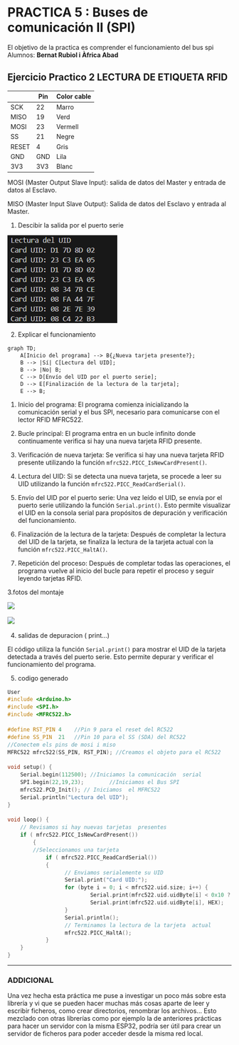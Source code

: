 # PRACTICA 5 :  Buses de comunicación II (SPI)  

El objetivo de la practica es comprender el funcionamiento del bus spi 
Alumnos: **Bernat Rubiol i Àfrica Abad**



## Ejercicio Practico 2 LECTURA DE ETIQUETA RFID 

  
|        | Pin    | Color cable |
|--------|--------|-------------|
| SCK    | 22     | Marro       |
| MISO   | 19     | Verd        |
| MOSI   | 23     | Vermell     |
| SS     | 21     | Negre       |
| RESET  | 4      | Gris        |
| GND    | GND    | Lila        |
| 3V3    | 3V3    | Blanc       |


MOSI (Master Output Slave Input): salida de datos del Master y entrada de datos al Esclavo.

MISO (Master Input Slave Output): Salida de datos del Esclavo y entrada al Master.


1. Descibir la salida por el puerto serie 

![Lectura de la tarjeta RFID](lectura_carta.png)

2. Explicar el funcionamiento 

```mermaid
graph TD;
    A[Inicio del programa] --> B{¿Nueva tarjeta presente?};
    B --> |Sí| C[Lectura del UID];
    B --> |No| B;
    C --> D[Envío del UID por el puerto serie];
    D --> E[Finalización de la lectura de la tarjeta];
    E --> B;
```

1. Inicio del programa:
El programa comienza inicializando la comunicación serial y el bus SPI, necesario para comunicarse con el lector RFID MFRC522.

2. Bucle principal:
El programa entra en un bucle infinito donde continuamente verifica si hay una nueva tarjeta RFID presente.

3. Verificación de nueva tarjeta:
Se verifica si hay una nueva tarjeta RFID presente utilizando la función `mfrc522.PICC_IsNewCardPresent()`.

4. Lectura del UID:
Si se detecta una nueva tarjeta, se procede a leer su UID utilizando la función `mfrc522.PICC_ReadCardSerial()`.

5. Envío del UID por el puerto serie:
Una vez leído el UID, se envía por el puerto serie utilizando la función `Serial.print()`. Esto permite visualizar el UID en la consola serial para propósitos de depuración y verificación del funcionamiento.

6. Finalización de la lectura de la tarjeta:
Después de completar la lectura del UID de la tarjeta, se finaliza la lectura de la tarjeta actual con la función `mfrc522.PICC_HaltA()`.

7. Repetición del proceso:
Después de completar todas las operaciones, el programa vuelve al inicio del bucle para repetir el proceso y seguir leyendo tarjetas RFID.






3.fotos del montaje 

![](montaje1.jpg)

![](montaje2.jpg)


4. salidas de depuracion ( print...)

El código utiliza la función `Serial.print()` para mostrar el UID de la tarjeta detectada a través del puerto serie. Esto permite depurar y verificar el funcionamiento del programa.

5. codigo generado 

```cpp
User
#include <Arduino.h>
#include <SPI.h>
#include <MFRC522.h>

#define RST_PIN	4    //Pin 9 para el reset del RC522
#define SS_PIN	21   //Pin 10 para el SS (SDA) del RC522
//Conectem els pins de mosi i miso
MFRC522 mfrc522(SS_PIN, RST_PIN); //Creamos el objeto para el RC522

void setup() {
	Serial.begin(112500); //Iniciamos la comunicación  serial
	SPI.begin(22,19,23);        //Iniciamos el Bus SPI
	mfrc522.PCD_Init(); // Iniciamos  el MFRC522
	Serial.println("Lectura del UID");
}

void loop() {
	// Revisamos si hay nuevas tarjetas  presentes
	if ( mfrc522.PICC_IsNewCardPresent()) 
        {  
  		//Seleccionamos una tarjeta
            if ( mfrc522.PICC_ReadCardSerial()) 
            {
                  // Enviamos serialemente su UID
                  Serial.print("Card UID:");
                  for (byte i = 0; i < mfrc522.uid.size; i++) {
                          Serial.print(mfrc522.uid.uidByte[i] < 0x10 ? " 0" : " ");
                          Serial.print(mfrc522.uid.uidByte[i], HEX);   
                  } 
                  Serial.println();
                  // Terminamos la lectura de la tarjeta  actual
                  mfrc522.PICC_HaltA();         
            }      
	}	
}
```

---
### ADDICIONAL
Una vez hecha esta práctica me puse a investigar un poco más sobre esta librería y vi que se pueden hacer muchas más cosas aparte de leer y escribir ficheros, como crear directorios, renombrar los archivos... Esto mezclado con otras librerías como por ejemplo la de anteriores prácticas para hacer un servidor con la misma ESP32, podría ser útil para crear un servidor de ficheros para poder acceder desde la misma red local. 
 
 

 
 


